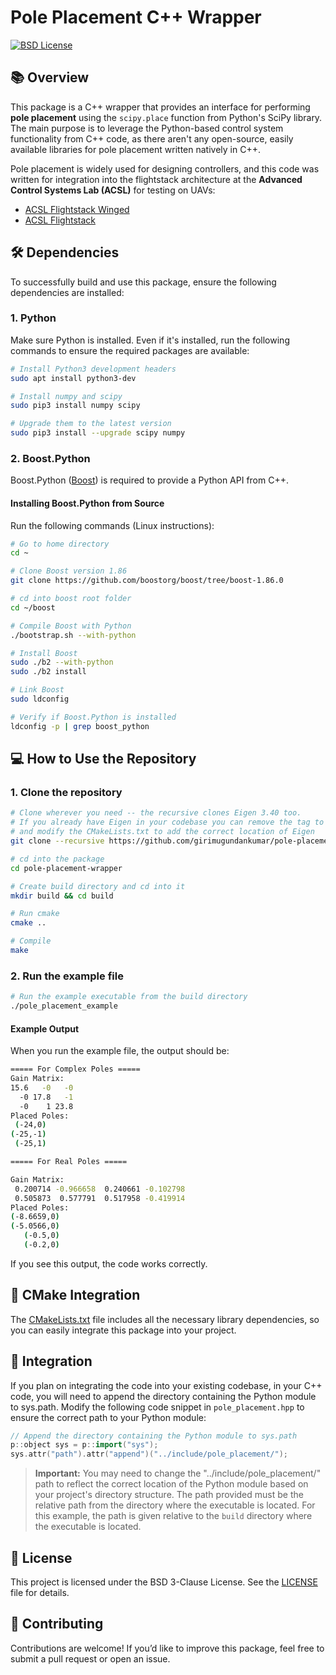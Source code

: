 # Pole Placement C++ Wrapper

[![BSD License](https://img.shields.io/badge/License-BSD%203--Clause-blue.svg)](LICENSE)

## 📚 Overview

This package is a C++ wrapper that provides an interface for performing **pole placement** using the `scipy.place` function from Python's SciPy library. The main purpose is to leverage the Python-based control system functionality from C++ code, as there aren't any open-source, easily available libraries for pole placement written natively in C++.

Pole placement is widely used for designing controllers, and this code was written for integration into the flightstack architecture at the **Advanced Control Systems Lab (ACSL)** for testing on UAVs:

- [ACSL Flightstack Winged](https://github.com/andrealaffly/ACSL-flightstack-winged)
- [ACSL Flightstack](https://github.com/andrealaffly/ACSL-flightstack)

## 🛠️ Dependencies

To successfully build and use this package, ensure the following dependencies are installed:

### 1. Python

Make sure Python is installed. Even if it's installed, run the following commands to ensure the required packages are available:

```bash
# Install Python3 development headers
sudo apt install python3-dev

# Install numpy and scipy
sudo pip3 install numpy scipy

# Upgrade them to the latest version
sudo pip3 install --upgrade scipy numpy
```

### 2. Boost.Python

Boost.Python ([Boost](https://www.boost.org/)) is required to provide a Python API from C++.

#### Installing Boost.Python from Source

Run the following commands (Linux instructions):

```bash
# Go to home directory
cd ~

# Clone Boost version 1.86
git clone https://github.com/boostorg/boost/tree/boost-1.86.0

# cd into boost root folder
cd ~/boost

# Compile Boost with Python
./bootstrap.sh --with-python

# Install Boost
sudo ./b2 --with-python
sudo ./b2 install

# Link Boost
sudo ldconfig

# Verify if Boost.Python is installed
ldconfig -p | grep boost_python
```

## 💻 How to Use the Repository

### 1. Clone the repository

```bash
# Clone wherever you need -- the recursive clones Eigen 3.40 too.
# If you already have Eigen in your codebase you can remove the tag to clone recursively 
# and modify the CMakeLists.txt to add the correct location of Eigen
git clone --recursive https://github.com/girimugundankumar/pole-placement-wrapper.git

# cd into the package
cd pole-placement-wrapper

# Create build directory and cd into it
mkdir build && cd build

# Run cmake
cmake ..

# Compile
make
```

### 2. Run the example file

```bash
# Run the example executable from the build directory
./pole_placement_example
```

#### Example Output

When you run the example file, the output should be:

```bash
===== For Complex Poles ===== 
Gain Matrix: 
15.6   -0   -0
  -0 17.8   -1
  -0    1 23.8
Placed Poles: 
 (-24,0)
(-25,-1)
 (-25,1)

===== For Real Poles =====

Gain Matrix: 
 0.200714 -0.966658  0.240661 -0.102798
 0.505873  0.577791  0.517958 -0.419914
Placed Poles: 
(-8.6659,0)
(-5.0566,0)
   (-0.5,0)
   (-0.2,0)

```

If you see this output, the code works correctly.

## 📄 CMake Integration

The [CMakeLists.txt](https://github.com/girimugundankumar/pole-placement-wrapper/blob/main/CMakeLists.txt) file includes all the necessary library dependencies, so you can easily integrate this package into your project.

## 🔗 Integration

If you plan on integrating the code into your existing codebase, in your C++ code, you will need to append the directory containing the Python module to sys.path. Modify the following code snippet in `pole_placement.hpp` to ensure the correct path to your Python module:

```cpp
// Append the directory containing the Python module to sys.path
p::object sys = p::import("sys");
sys.attr("path").attr("append")("../include/pole_placement/");
```

> **Important:** You may need to change the "../include/pole_placement/" path to reflect the correct location of the Python module based on your project's directory structure. The path provided must be the relative path from the directory where the executable is located. For this example, the path is given relative to the `build` directory where the executable is located.


## 📝 License

This project is licensed under the BSD 3-Clause License. See the [LICENSE](https://github.com/girimugundankumar/pole-placement-wrapper/blob/main/LICENSE) file for details.

## 🤝 Contributing

Contributions are welcome! If you’d like to improve this package, feel free to submit a pull request or open an issue.

